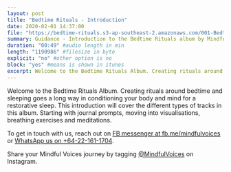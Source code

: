 ```yaml
---
layout: post
title: "Bedtime Rituals - Introduction"
date: 2020-02-01 14:37:00
file: "https://bedtime-rituals.s3-ap-southeast-2.amazonaws.com/001-Bedtime-Rituals-Introduction.mp3"
summary: Guidance - Introduction to the Bedtime Rituals album by Mindful Voices.
duration: "00:49" #audio length in min
length: "1190986" #filesize in byte
explicit: "no" #other option is no
block: "yes" #means is shown in itunes
excerpt: Welcome to the Bedtime Rituals Album. Creating rituals around bedtime and sleeping goes a long way in conditioning your body and mind for a restorative sleep. This introduction will cover the different types of tracks in this album. Starting with journal prompts, moving into visualisations, breathing exercises and meditations.
---
```


Welcome to the Bedtime Rituals Album. Creating rituals around bedtime and sleeping goes a long way in conditioning your body and mind for a restorative sleep. This introduction will cover the different types of tracks in this album. Starting with journal prompts, moving into visualisations, breathing exercises and meditations.

To get in touch with us, reach out on  <a href="https://m.me/mindfulvoices" target=”_blank”>FB messenger at fb.me/mindfulvoices</a> or <a href="https://wa.me/64221611704">WhatsApp us on +64-22-161-1704</a>.

Share your Mindful Voices journey by tagging <a href="https://www.instagram.com/mindfulvoices/" target=”_blank”>@MindfulVoices</a> on Instagram.
